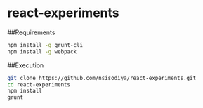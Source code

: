 # react-experiments

##Requirements

```bash
npm install -g grunt-cli
npm install -g webpack
```
##Execution

```bash
git clone https://github.com/nsisodiya/react-experiments.git
cd react-experiments
npm install
grunt
```
